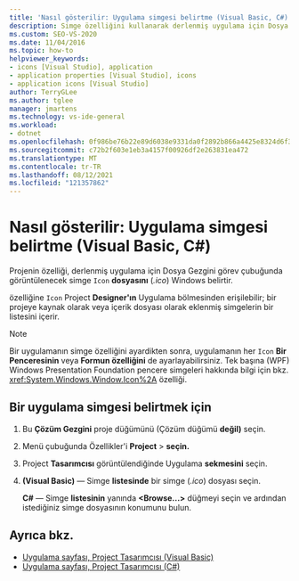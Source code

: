 ```yaml
---
title: 'Nasıl gösterilir: Uygulama simgesi belirtme (Visual Basic, C#)'
description: Simge özelliğini kullanarak derlenmiş uygulama için Dosya Gezgini ve Windows simgesini belirtmeyi öğrenin.
ms.custom: SEO-VS-2020
ms.date: 11/04/2016
ms.topic: how-to
helpviewer_keywords:
- icons [Visual Studio], application
- application properties [Visual Studio], icons
- application icons [Visual Studio]
author: TerryGLee
ms.author: tglee
manager: jmartens
ms.technology: vs-ide-general
ms.workload:
- dotnet
ms.openlocfilehash: 0f986be76b22e89d6038e9331da0f2892b866a4425e8324d6f3da963add6ca7c
ms.sourcegitcommit: c72b2f603e1eb3a4157f00926df2e263831ea472
ms.translationtype: MT
ms.contentlocale: tr-TR
ms.lasthandoff: 08/12/2021
ms.locfileid: "121357862"
---
```

# <a name="how-to-specify-an-application-icon-visual-basic-c"></a>Nasıl gösterilir: Uygulama simgesi belirtme (Visual Basic, C#)

Projenin özelliği, derlenmiş uygulama için Dosya Gezgini görev çubuğunda görüntülenecek simge `Icon` **dosyasını** (*.ico*) Windows belirtir.

özelliğine `Icon` Project **Designer'ın** Uygulama bölmesinden erişilebilir; bir projeye kaynak olarak veya içerik dosyası olarak eklenmiş simgelerin bir listesini içerir. 

> [!NOTE]
> Bir uygulamanın simge özelliğini ayardikten sonra, uygulamanın her `Icon` **Bir Penceresinin** veya **Formun özelliğini** de ayarlayabilirsiniz. Tek başına (WPF) Windows Presentation Foundation pencere simgeleri hakkında bilgi için bkz. <xref:System.Windows.Window.Icon%2A> özelliği.

## <a name="to-specify-an-application-icon"></a>Bir uygulama simgesi belirtmek için

1. Bu **Çözüm Gezgini** proje düğümünü (Çözüm düğümü **değil)** seçin.

1. Menü çubuğunda Özellikler'i **Project**  >  **seçin.**

1. Project **Tasarımcısı** görüntülendiğinde Uygulama **sekmesini** seçin.

1. **(Visual Basic)** &mdash; Simge **listesinde** bir simge (*.ico*) dosyası seçin.

    **C#** &mdash; Simge **listesinin** yanında **\<Browse...>** düğmeyi seçin ve ardından istediğiniz simge dosyasının konumunu bulun.

## <a name="see-also"></a>Ayrıca bkz.

- [Uygulama sayfası, Project Tasarımcısı (Visual Basic)](../ide/reference/application-page-project-designer-visual-basic.md)
- [Uygulama sayfası, Project Tasarımcısı (C#)](../ide/reference/application-page-project-designer-csharp.md)
